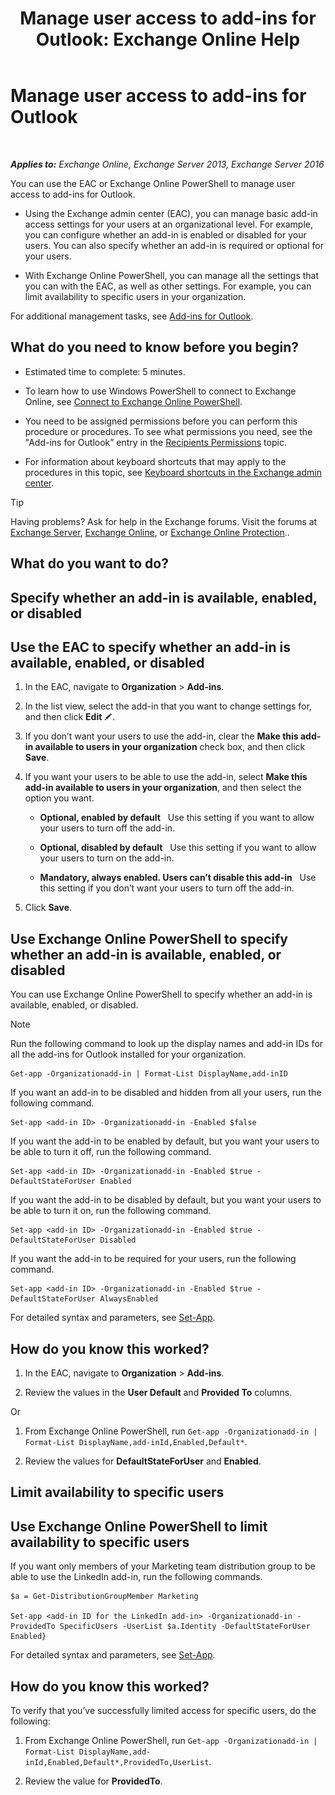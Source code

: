 ﻿---
title: 'Manage user access to add-ins for Outlook: Exchange Online Help'
TOCTitle: Manage user access to add-ins for Outlook
ms:assetid: e5833dec-a23a-439e-ac03-92671817bff8
ms:mtpsurl: https://technet.microsoft.com/en-us/library/JJ943757(v=EXCHG.150)
ms:contentKeyID: 51028424
ms.date: 04/17/2018
mtps_version: v=EXCHG.150
---

# Manage user access to add-ins for Outlook

 

_**Applies to:** Exchange Online, Exchange Server 2013, Exchange Server 2016_


You can use the EAC or Exchange Online PowerShell to manage user access to add-ins for Outlook.

  - Using the Exchange admin center (EAC), you can manage basic add-in access settings for your users at an organizational level. For example, you can configure whether an add-in is enabled or disabled for your users. You can also specify whether an add-in is required or optional for your users.

  - With Exchange Online PowerShell, you can manage all the settings that you can with the EAC, as well as other settings. For example, you can limit availability to specific users in your organization.

For additional management tasks, see [Add-ins for Outlook](add-ins-for-outlook-exchange-2013-help.md).

## What do you need to know before you begin?

  - Estimated time to complete: 5 minutes.

  - To learn how to use Windows PowerShell to connect to Exchange Online, see [Connect to Exchange Online PowerShell](https://go.microsoft.com/fwlink/p/?linkid=396554).

  - You need to be assigned permissions before you can perform this procedure or procedures. To see what permissions you need, see the "Add-ins for Outlook” entry in the [Recipients Permissions](recipients-permissions-exchange-2013-help.md) topic.

  - For information about keyboard shortcuts that may apply to the procedures in this topic, see [Keyboard shortcuts in the Exchange admin center](keyboard-shortcuts-in-the-exchange-admin-center-exchange-online-protection-help.md).


> [!TIP]
> Having problems? Ask for help in the Exchange forums. Visit the forums at <A href="https://go.microsoft.com/fwlink/p/?linkid=60612">Exchange Server</A>, <A href="https://go.microsoft.com/fwlink/p/?linkid=267542">Exchange Online</A>, or <A href="https://go.microsoft.com/fwlink/p/?linkid=285351">Exchange Online Protection</A>..



## What do you want to do?

## Specify whether an add-in is available, enabled, or disabled

## Use the EAC to specify whether an add-in is available, enabled, or disabled

1.  In the EAC, navigate to **Organization** \> **Add-ins**.

2.  In the list view, select the add-in that you want to change settings for, and then click **Edit** ![Edit icon](images/JJ218640.6f53ccb2-1f13-4c02-bea0-30690e6ea71d(EXCHG.150).gif "Edit icon").

3.  If you don’t want your users to use the add-in, clear the **Make this add-in available to users in your organization** check box, and then click **Save**.

4.  If you want your users to be able to use the add-in, select **Make this add-in available to users in your organization**, and then select the option you want.
    
      - **Optional, enabled by default**   Use this setting if you want to allow your users to turn off the add-in.
    
      - **Optional, disabled by default**   Use this setting if you want to allow your users to turn on the add-in.
    
      - **Mandatory, always enabled. Users can’t disable this add-in**   Use this setting if you don’t want your users to turn off the add-in.

5.  Click **Save**.

## Use Exchange Online PowerShell to specify whether an add-in is available, enabled, or disabled

You can use Exchange Online PowerShell to specify whether an add-in is available, enabled, or disabled.


> [!NOTE]
> Run the following command to look up the display names and add-in IDs for all the add-ins for Outlook installed for your organization.



    Get-app -Organizationadd-in | Format-List DisplayName,add-inID

If you want an add-in to be disabled and hidden from all your users, run the following command.

    Set-app <add-in ID> -Organizationadd-in -Enabled $false

If you want the add-in to be enabled by default, but you want your users to be able to turn it off, run the following command.

    Set-app <add-in ID> -Organizationadd-in -Enabled $true -DefaultStateForUser Enabled

If you want the add-in to be disabled by default, but you want your users to be able to turn it on, run the following command.

    Set-app <add-in ID> -Organizationadd-in -Enabled $true -DefaultStateForUser Disabled

If you want the add-in to be required for your users, run the following command.

    Set-app <add-in ID> -Organizationadd-in -Enabled $true -DefaultStateForUser AlwaysEnabled

For detailed syntax and parameters, see [Set-App](https://technet.microsoft.com/en-us/library/jj218630\(v=exchg.150\)).

## How do you know this worked?

1.  In the EAC, navigate to **Organization** \> **Add-ins**.

2.  Review the values in the **User Default** and **Provided To** columns.

Or

1.  From Exchange Online PowerShell, run `Get-app -Organizationadd-in | Format-List DisplayName,add-inId,Enabled,Default*`.

2.  Review the values for **DefaultStateForUser** and **Enabled**.

## Limit availability to specific users

## Use Exchange Online PowerShell to limit availability to specific users

If you want only members of your Marketing team distribution group to be able to use the LinkedIn add-in, run the following commands.

    $a = Get-DistributionGroupMember Marketing

    Set-app <add-in ID for the LinkedIn add-in> -Organizationadd-in -ProvidedTo SpecificUsers -UserList $a.Identity -DefaultStateForUser Enabled}

For detailed syntax and parameters, see [Set-App](https://technet.microsoft.com/en-us/library/jj218630\(v=exchg.150\)).

## How do you know this worked?

To verify that you’ve successfully limited access for specific users, do the following:

1.  From Exchange Online PowerShell, run `Get-app -Organizationadd-in | Format-List DisplayName,add-inId,Enabled,Default*,ProvidedTo,UserList`.

2.  Review the value for **ProvidedTo**.

